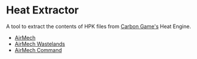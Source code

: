 # Heat Extractor
 A tool to extract the contents of HPK files from [Carbon Game's](https://www.carbongames.com/) Heat Engine.

 - [AirMech](https://store.steampowered.com/app/206500)
 - [AirMech Wastelands](https://store.steampowered.com/app/595770)
 - [AirMech Command](https://store.steampowered.com/app/364630)
